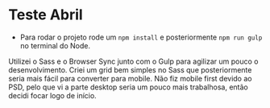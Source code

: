 # Teste Abril

- Para rodar o projeto rode um <code>npm install</code> e posteriormente <code>npm run gulp</code> no terminal do Node.

Utilizei o Sass e o Browser Sync junto com o Gulp para agilizar um pouco o desenvolvimento. Criei um grid bem simples no Sass que posteriormente seria mais fácil para converter para mobile. Não fiz mobile first devido ao PSD, pelo que vi a parte desktop seria um pouco mais trabalhosa, então decidi focar logo de início.
